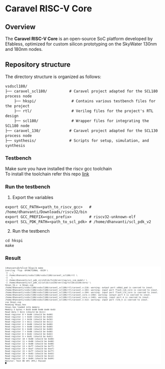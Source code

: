 # Caravel RISC-V Core

## Overview

The **Caravel RISC-V Core** is an open-source SoC platform developed by Efabless, optimized for custom silicon prototyping on the SkyWater 130nm and 180nm nodes. 

## Repository structure
The directory structure is organized as follows:


```
vsdscl180/
├── caravel_scl180/          # Caravel project adapted for the SCL180 process node
    ├── hkspi/                # Contains various testbench files for the project
    ├── rtl/                  # Verilog files for the project's RTL design
    ├── scl180/               # Wrapper files for integrating the SCL180 node
├── caravel_130/             # Caravel project adapted for the SCL130 process node
├── synthesis/               # Scripts for setup, simulation, and synthesis
```

### Testbench 
Make sure you have installed the riscv gcc toolchain\
To install the toolchain refer this repo [link](https://github.com/stnolting/riscv-gcc-prebuilt/releases/tag/rv32e-231223)

### Run the testbench 

1. Export the variables
```
export GCC_PATH=<path_to_riscv_gcc>   # /home/dhanvanti/Downloads/riscv32/bin
export GCC_PREFIX=<gcc_prefix>        # riscv32-unknown-elf
export SCL_PDK_PATH=<path_to_scl_pdk> # /home/dhanvanti/scl_pdk_v2
```
2. Run the testbench
```
cd hkspi
make
```

### Result

![images](../images/caraval/make.png)
